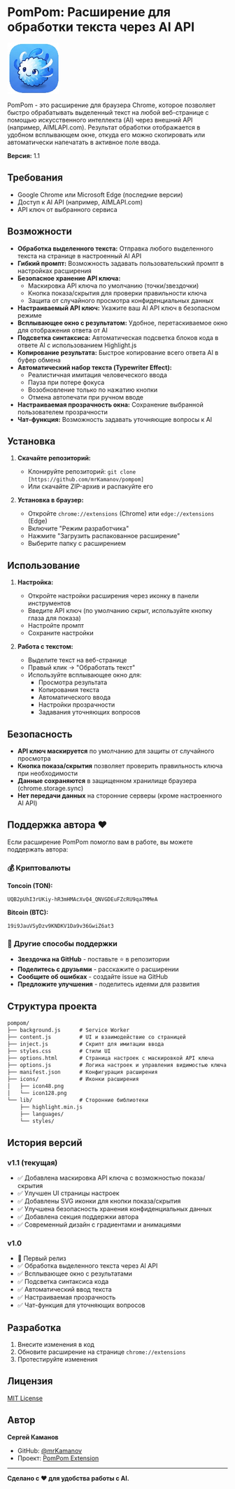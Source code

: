 # PomPom: Расширение для обработки текста через AI API

![Логотип PomPom](icons/icon128.png)

PomPom - это расширение для браузера Chrome, которое позволяет быстро обрабатывать выделенный текст на любой веб-странице с помощью искусственного интеллекта (AI) через внешний API (например, AIMLAPI.com). Результат обработки отображается в удобном всплывающем окне, откуда его можно скопировать или автоматически напечатать в активное поле ввода.

**Версия:** 1.1

## Требования

* Google Chrome или Microsoft Edge (последние версии)
* Доступ к AI API (например, AIMLAPI.com)
* API ключ от выбранного сервиса

## Возможности

* **Обработка выделенного текста:** Отправка любого выделенного текста на странице в настроенный AI API
* **Гибкий промпт:** Возможность задавать пользовательский промпт в настройках расширения
* **Безопасное хранение API ключа:** 
  * Маскировка API ключа по умолчанию (точки/звездочки)
  * Кнопка показа/скрытия для проверки правильности ключа
  * Защита от случайного просмотра конфиденциальных данных
* **Настраиваемый API ключ:** Укажите ваш AI API ключ в безопасном режиме
* **Всплывающее окно с результатом:** Удобное, перетаскиваемое окно для отображения ответа от AI
* **Подсветка синтаксиса:** Автоматическая подсветка блоков кода в ответе AI с использованием Highlight.js
* **Копирование результата:** Быстрое копирование всего ответа AI в буфер обмена
* **Автоматический набор текста (Typewriter Effect):** 
  * Реалистичная имитация человеческого ввода
  * Пауза при потере фокуса
  * Возобновление только по нажатию кнопки
  * Отмена автопечати при ручном вводе
* **Настраиваемая прозрачность окна:** Сохранение выбранной пользователем прозрачности
* **Чат-функция:** Возможность задавать уточняющие вопросы к AI

## Установка

1. **Скачайте репозиторий:**
   * Клонируйте репозиторий: `git clone [https://github.com/mrKamanov/pompom]`
   * Или скачайте ZIP-архив и распакуйте его

2. **Установка в браузер:**
   * Откройте `chrome://extensions` (Chrome) или `edge://extensions` (Edge)
   * Включите "Режим разработчика"
   * Нажмите "Загрузить распакованное расширение"
   * Выберите папку с расширением

## Использование

1. **Настройка:**
   * Откройте настройки расширения через иконку в панели инструментов
   * Введите API ключ (по умолчанию скрыт, используйте кнопку глаза для показа)
   * Настройте промпт
   * Сохраните настройки

2. **Работа с текстом:**
   * Выделите текст на веб-странице
   * Правый клик → "Обработать текст"
   * Используйте всплывающее окно для:
     * Просмотра результата
     * Копирования текста
     * Автоматического ввода
     * Настройки прозрачности
     * Задавания уточняющих вопросов

## Безопасность

* **API ключ маскируется** по умолчанию для защиты от случайного просмотра
* **Кнопка показа/скрытия** позволяет проверить правильность ключа при необходимости
* **Данные сохраняются** в защищенном хранилище браузера (chrome.storage.sync)
* **Нет передачи данных** на сторонние серверы (кроме настроенного AI API)

## Поддержка автора ❤️

Если расширение PomPom помогло вам в работе, вы можете поддержать автора:

### 💰 Криптовалюты

**Toncoin (TON):**
```
UQB2pUhI3rUKiy-hR3mHMAcXvQ4_QNVGDEuFZcRU9qa7MMeA
```

**Bitcoin (BTC):**
```
19i9JauVSyDzv9KNDKV1Da9v36GwiZ6at3
```

### 🌟 Другие способы поддержки

* **Звездочка на GitHub** - поставьте ⭐ в репозитории
* **Поделитесь с друзьями** - расскажите о расширении
* **Сообщите об ошибках** - создайте issue на GitHub
* **Предложите улучшения** - поделитесь идеями для развития

## Структура проекта

```
pompom/
├── background.js      # Service Worker
├── content.js         # UI и взаимодействие со страницей
├── inject.js          # Скрипт для имитации ввода
├── styles.css         # Стили UI
├── options.html       # Страница настроек с маскировкой API ключа
├── options.js         # Логика настроек и управления видимостью ключа
├── manifest.json      # Конфигурация расширения
├── icons/             # Иконки расширения
│   ├── icon48.png
│   └── icon128.png
└── lib/               # Сторонние библиотеки
    ├── highlight.min.js
    ├── languages/
    └── styles/
```

## История версий

### v1.1 (текущая)
* ✅ Добавлена маскировка API ключа с возможностью показа/скрытия
* ✅ Улучшен UI страницы настроек
* ✅ Добавлены SVG иконки для кнопки показа/скрытия
* ✅ Улучшена безопасность хранения конфиденциальных данных
* ✅ Добавлена секция поддержки автора
* ✅ Современный дизайн с градиентами и анимациями

### v1.0
* 🎉 Первый релиз
* ✅ Обработка выделенного текста через AI API
* ✅ Всплывающее окно с результатами
* ✅ Подсветка синтаксиса кода
* ✅ Автоматический ввод текста
* ✅ Настраиваемая прозрачность
* ✅ Чат-функция для уточняющих вопросов

## Разработка

1. Внесите изменения в код
2. Обновите расширение на странице `chrome://extensions`
3. Протестируйте изменения

## Лицензия

[MIT License](LICENSE)

## Автор

**Сергей Каманов**

- GitHub: [@mrKamanov](https://github.com/mrKamanov)
- Проект: [PomPom Extension](https://github.com/mrKamanov/pompom)

---
**Сделано с ❤️ для удобства работы с AI.**